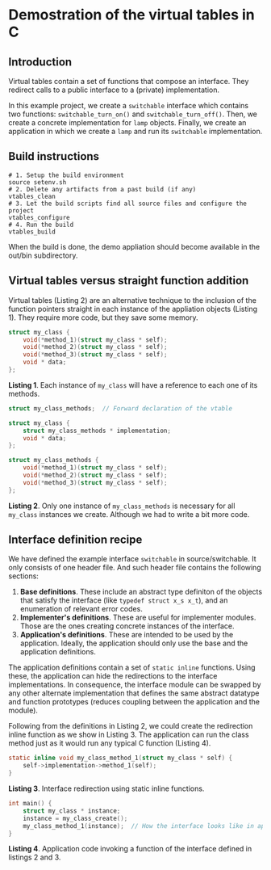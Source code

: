 # Demostration of the virtual tables in C

## Introduction

Virtual tables contain a set of functions that compose an interface. They redirect calls to a public interface to a (private) implementation.

In this example project, we create a `switchable` interface which contains two functions: `switchable_turn_on()` and `switchable_turn_off()`. Then, we create a concrete implementation for `lamp` objects. Finally, we create an application in which we create a `lamp` and run its `switchable` implementation.

## Build instructions

```
# 1. Setup the build environment
source setenv.sh
# 2. Delete any artifacts from a past build (if any)
vtables_clean
# 3. Let the build scripts find all source files and configure the project
vtables_configure
# 4. Run the build
vtables_build
```

When the build is done, the demo appliation should become available in the out/bin subdirectory.

## Virtual tables versus straight function addition

Virtual tables (Listing 2) are an alternative technique to the inclusion of the function pointers straight in each instance of the appliation objects (Listing 1). They require more code, but they save some memory.

```c
struct my_class {
    void(*method_1)(struct my_class * self);
    void(*method_2)(struct my_class * self);
    void(*method_3)(struct my_class * self);
    void * data;
};
```

**Listing 1**. Each instance of `my_class` will have a reference to each one of its methods.

```c
struct my_class_methods;  // Forward declaration of the vtable

struct my_class {
    struct my_class_methods * implementation;
    void * data;
};

struct my_class_methods {
    void(*method_1)(struct my_class * self);
    void(*method_2)(struct my_class * self);
    void(*method_3)(struct my_class * self);
};
```

**Listing 2**. Only one instance of `my_class_methods` is necessary for all `my_class` instances we create. Although we had to write a bit more code.

## Interface definition recipe

We have defined the example interface `switchable` in source/switchable. It only consists of one header file. And such header file contains the following sections:

1. **Base definitions**. These include an abstract type definiton of the objects that satisfy the interface (like `typedef struct x_s x_t`), and an enumeration of relevant error codes.
2. **Implementer's definitions**. These are useful for implementer modules. Those are the ones creating concrete instances of the interface.
3. **Application's definitions**. These are intended to be used by the application. Ideally, the application should only use the base and the application definitions.

The application definitions contain a set of `static inline` functions. Using these, the application can hide the redirections to the interface implementations. In consequence, the interface module can be swapped by any other alternate implementation that defines the same abstract datatype and function prototypes (reduces coupling between the application and the module).

Following from the definitions in Listing 2, we could create the redirection inline function as we show in Listing 3. The application can run the class method just as it would run any typical C function (Listing 4).

```c
static inline void my_class_method_1(struct my_class * self) {
    self->implementation->method_1(self);
}
```

**Listing 3**. Interface redirection using static inline functions.

```c
int main() {
    struct my_class * instance;
    instance = my_class_create();
    my_class_method_1(instance);  // How the interface looks like in apps
}
```

**Listing 4**. Application code invoking a function of the interface defined in listings 2 and 3.
